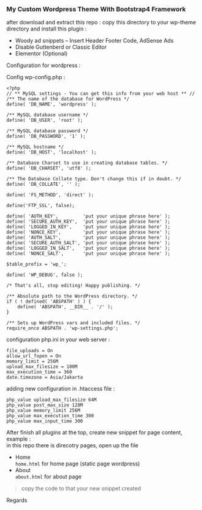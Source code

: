 ### My Custom Wordpress Theme With Bootstrap4 Framework  
after download and extract this repo : 
copy this directory to your wp-theme directory and install this plugin :  
- Woody ad snippets – Insert Header Footer Code, AdSense Ads  
- Disable Guttenberd or Classic Editor  
- Elementor (Optional)  

Configuration for wordpress :

Config wp-config.php :  

```
<?php
// ** MySQL settings - You can get this info from your web host ** //
/** The name of the database for WordPress */
define( 'DB_NAME', 'wordpress' );

/** MySQL database username */
define( 'DB_USER', 'root' );

/** MySQL database password */
define( 'DB_PASSWORD', '1' );

/** MySQL hostname */
define( 'DB_HOST', 'localhost' );

/** Database Charset to use in creating database tables. */
define( 'DB_CHARSET', 'utf8' );

/** The Database Collate type. Don't change this if in doubt. */
define( 'DB_COLLATE', '' );

define( 'FS_METHOD', 'direct' );

define('FTP_SSL', false);

define( 'AUTH_KEY',         'put your unique phrase here' );
define( 'SECURE_AUTH_KEY',  'put your unique phrase here' );
define( 'LOGGED_IN_KEY',    'put your unique phrase here' );
define( 'NONCE_KEY',        'put your unique phrase here' );
define( 'AUTH_SALT',        'put your unique phrase here' );
define( 'SECURE_AUTH_SALT', 'put your unique phrase here' );
define( 'LOGGED_IN_SALT',   'put your unique phrase here' );
define( 'NONCE_SALT',       'put your unique phrase here' );

$table_prefix = 'wp_';

define( 'WP_DEBUG', false );

/* That's all, stop editing! Happy publishing. */

/** Absolute path to the WordPress directory. */
if ( ! defined( 'ABSPATH' ) ) {
	define( 'ABSPATH', __DIR__ . '/' );
}

/** Sets up WordPress vars and included files. */
require_once ABSPATH . 'wp-settings.php';

```  

configuration php.ini in your web server :  

```
file_uploads = On
allow_url_fopen = On
memory_limit = 256M
upload_max_filesize = 100M
max_execution_time = 360
date.timezone = Asia/Jakarta
```  

adding new configuration in .htaccess file :  

```
php_value upload_max_filesize 64M
php_value post_max_size 128M
php_value memory_limit 256M
php_value max_execution_time 300
php_value max_input_time 300    
```   

After finish all plugins at the top, create new snippet for page content, example :  
in this repo there is direcotry pages, open up the file  
- Home  
	```home.html``` for home page (static page wordpress)  
- About  
	```about.html``` for about page  
> copy the code to that your new snippet created

Regards
